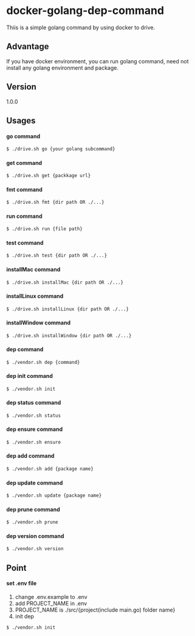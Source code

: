 # docker-golang-dep-command
Thiis is a simple golang command by using docker to drive.

## Advantage
If you have docker environment, you can run golang command, need not install any golang environment and package.

## Version
1.0.0

## Usages

#### go command
```bash
$ ./drive.sh go {your golang subcommand}
```

#### get command
```bash
$ ./drive.sh get {packkage url}
```

#### fmt command
```bash
$ ./drive.sh fmt {dir path OR ./...}
```

#### run command
```bash
$ ./drive.sh run {file path}
```

#### test command
```bash
$ ./drive.sh test {dir path OR ./...}
```

#### installMac command
```bash
$ ./drive.sh installMac {dir path OR ./...}
```

#### installLinux command
```bash
$ ./drive.sh installLinux {dir path OR ./...}
```

#### installWindow command
```bash
$ ./drive.sh installWindow {dir path OR ./...}
```

#### dep command
```bash
$ ./vendor.sh dep {command}
```

#### dep init command
```bash
$ ./vendor.sh init
```

#### dep status command
```bash
$ ./vendor.sh status
```

#### dep ensure command
```bash
$ ./vendor.sh ensure
```

#### dep add command
```bash
$ ./vendor.sh add {package name}
```

#### dep update command
```bash
$ ./vendor.sh update {package name}
```

#### dep prune command
```bash
$ ./vendor.sh prune
```

#### dep version command
```bash
$ ./vendor.sh version
```

## Point

#### set .env file
1. change .env.example to .env
2. add PROJECT_NAME in .env
3. PROJECT_NAME is ./src/{project(include main.go) folder name}
4. init dep
```bash
$ ./vendor.sh init
```

